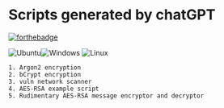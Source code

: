 # Scripts generated by chatGPT
[![forthebadge](https://forthebadge.com/images/badges/made-with-python.svg)](https://forthebadge.com)

![Ubuntu](https://img.shields.io/badge/Ubuntu-E95420?style=for-the-badge&logo=ubuntu&logoColor=white)![Windows](https://img.shields.io/badge/Windows-0078D6?style=for-the-badge&logo=windows&logoColor=white) ![Linux](https://img.shields.io/badge/Linux-FCC624?style=for-the-badge&logo=linux&logoColor=black)

    1. Argon2 encryption
    2. bCrypt encryption
    3. vuln network scanner
    4. AES-RSA example script
    5. Rudimentary AES-RSA message encryptor and decryptor 
